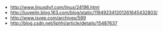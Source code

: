 - http://www.linuxdiyf.com/linux/24196.html
- http://luveelin.blog.163.com/blog/static/119492341201261645432803/
- http://www.isvee.com/archives/589
- http://blog.csdn.net/ljphhj/article/details/15487637
